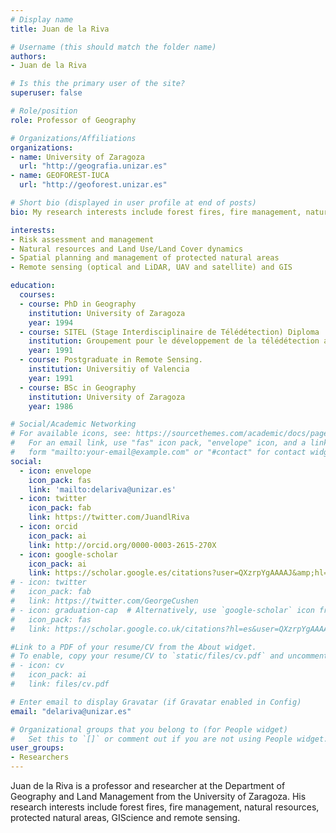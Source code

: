 ```yaml
---
# Display name
title: Juan de la Riva

# Username (this should match the folder name)
authors:
- Juan de la Riva

# Is this the primary user of the site?
superuser: false

# Role/position
role: Professor of Geography

# Organizations/Affiliations
organizations:
- name: University of Zaragoza
  url: "http://geografia.unizar.es"
- name: GEOFOREST-IUCA 
  url: "http://geoforest.unizar.es"

# Short bio (displayed in user profile at end of posts)
bio: My research interests include forest fires, fire management, natural resources, protected natural areas, GIScience and remote sensing.

interests:
- Risk assessment and management
- Natural resources and Land Use/Land Cover dynamics
- Spatial planning and management of protected natural areas
- Remote sensing (optical and LiDAR, UAV and satellite) and GIS

education:
  courses:
  - course: PhD in Geography
    institution: University of Zaragoza
    year: 1994
  - course: SITEL (Stage Interdisciplinaire de Télédétection) Diploma
    institution: Groupement pour le développement de la télédétection aérospatiale (GDTA-CNES, Toulouse)
    year: 1991
  - course: Postgraduate in Remote Sensing.
    institution: Universitiy of Valencia
    year: 1991
  - course: BSc in Geography
    institution: University of Zaragoza
    year: 1986

# Social/Academic Networking
# For available icons, see: https://sourcethemes.com/academic/docs/page-builder/#icons
#   For an email link, use "fas" icon pack, "envelope" icon, and a link in the
#   form "mailto:your-email@example.com" or "#contact" for contact widget.
social:
  - icon: envelope
    icon_pack: fas
    link: 'mailto:delariva@unizar.es'
  - icon: twitter
    icon_pack: fab
    link: https://twitter.com/JuandlRiva
  - icon: orcid
    icon_pack: ai
    link: http://orcid.org/0000-0003-2615-270X
  - icon: google-scholar
    icon_pack: ai
    link: https://scholar.google.es/citations?user=QXzrpYgAAAAJ&amp;hl=es
# - icon: twitter
#   icon_pack: fab
#   link: https://twitter.com/GeorgeCushen
# - icon: graduation-cap  # Alternatively, use `google-scholar` icon from `ai` icon pack
#   icon_pack: fas
#   link: https://scholar.google.co.uk/citations?hl=es&user=QXzrpYgAAAAJ

#Link to a PDF of your resume/CV from the About widget.
# To enable, copy your resume/CV to `static/files/cv.pdf` and uncomment the lines below.
# - icon: cv
#   icon_pack: ai
#   link: files/cv.pdf

# Enter email to display Gravatar (if Gravatar enabled in Config)
email: "delariva@unizar.es"

# Organizational groups that you belong to (for People widget)
#   Set this to `[]` or comment out if you are not using People widget.
user_groups:
- Researchers
---
```


Juan de la Riva is a professor and researcher at the Department of Geography and Land Management from the University of Zaragoza. His research interests include forest fires, fire management, natural resources, protected natural areas, GIScience and remote sensing.